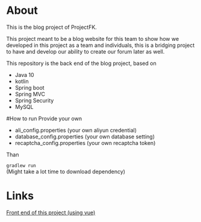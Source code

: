 # About
This is the blog project of ProjectFK.

This project meant to be a blog website for this team to show how we developed in this project as a team and individuals,
this is a bridging project to have and develop our ability to create our forum later as well.

This repository is the back end of the blog project, based on
- Java 10
- kotlin
- Spring boot
- Spring MVC
- Spring Security
- MySQL

#How to run
Provide your own<br>
- ali_config.properties (your own aliyun credential)
- database_config.properties (your own database setting)
- recaptcha_config.properties (your own recaptcha token)<br>

Than

`gradlew run`  <br>(Might take a lot time to download dependency)


# Links
[Front end of this project (using vue)](https://github.com/ProjectFK/Blog-Frontend)
